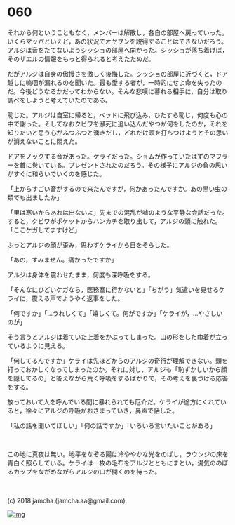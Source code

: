# 060

それから何ということもなく，メンバーは解散し，各自の部屋へ戻っていった。いくらマッパといえど，あの状況でオヤブンを説得することはできないだろう。アルジは音をたてないようシッショの部屋へ向かった。シッショが落ち着けば，そのザエルの情報をもっと得られると考えたためだ。  

だがアルジは自身の傲慢さを激しく後悔した。シッショの部屋に近づくと，ドア越しに嗚咽が漏れるのを聞いた。最も愛する者が，一時的にせよ命を失ったのだ。今後どうなるかだってわからない。そんな悲嘆に暮れる相手に，自分は取り調べをしようと考えていたのである。  

恥じた。アルジは自室に帰ると，ベッドに飛び込み，ひたすら恥じ，何度も心の中で謝った。そしてなおクビワを瀕死に追い込んだやつが何をしたのか，それを知りたいと思う心がふつふつと湧きだし，どれだけ頭を打ちつけようとその思いが消えないことに悶えた。  

ドアをノックする音があった。ケライだった。ショムが作っていたはずのマフラーを首に巻いている。プレゼントされたのだろう。その様子にアルジの負の思いがすぐに和らいでいくのを感じた。  

「上からすごい音がするので来たんですが，何かあったんですか。あの黒い虫の類でも出ましたか」  

「里は寒いからあれは出ないよ」先までの混乱が嘘のような平静な会話だった。すると，クビワがポケットからハンカチを取り出して，アルジの頭に触れた。「ここケガしてますけど」  

ふっとアルジの顔が歪み，思わずケライから目をそらした。  

「あの，すみません。痛かったですか」  

アルジは身体を震わせたまま，何度も深呼吸をする。  

「そんなにひどいケガなら，医務室に行かないと」「ちがう」気遣いを見せるケライに，震える声でようやく返事をした。  

「何ですか」「…うれしくて」「嬉しくて。何がですか」「ケライが，…やさしいのが」  

そう言うとアルジは着ていた上着をかぶってしまった。山の形をした巾着が立っているように見える。  

「何してるんですか」ケライは先ほどからのアルジの奇行が理解できない。頭を打っておかしくなってしまったのか。それに対し，アルジも「恥ずかしいから顔を隠してるの」と答えながら荒く呼吸をするばかりで，その考えを裏づける応答をする。  

放っておいて人を呼んでいる間に暴れられても厄介だ。ケライが途方にくれていると，徐々にアルジの呼吸がおさまっていき，鼻声で話した。  

「私の話を聞いてほしい」「何の話ですか」「いろいろ言いたいことがある」  

<br>  

この地に真夜は無い。地平をなぞる陽は冷ややかな光をのばし，ラウンジの床を青白く照らしている。ケライは一枚の毛布をアルジとともにまとい，湯気ののぼるカップをながめながらアルジの口が開くのを待った。  

<br>  
<br>  
(c) 2018 jamcha (jamcha.aa@gmail.com).  

[![img](http://i.creativecommons.org/l/by-nc-sa/4.0/88x31.png)](http://creativecommons.org/licenses/by-nc-sa/4.0/deed)